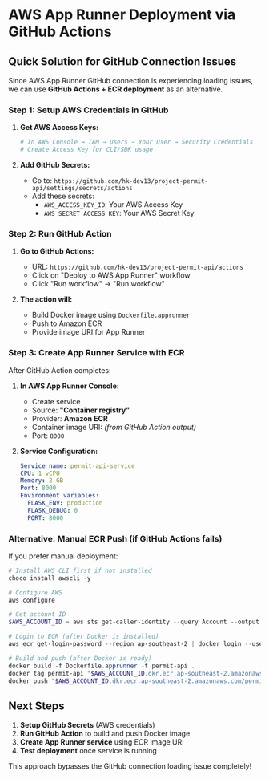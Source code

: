 # AWS App Runner Deployment via GitHub Actions

## Quick Solution for GitHub Connection Issues

Since AWS App Runner GitHub connection is experiencing loading issues, we can use **GitHub Actions + ECR deployment** as an alternative.

### Step 1: Setup AWS Credentials in GitHub

1. **Get AWS Access Keys:**
   ```bash
   # In AWS Console → IAM → Users → Your User → Security Credentials
   # Create Access Key for CLI/SDK usage
   ```

2. **Add GitHub Secrets:**
   - Go to: `https://github.com/hk-dev13/project-permit-api/settings/secrets/actions`
   - Add these secrets:
     - `AWS_ACCESS_KEY_ID`: Your AWS Access Key
     - `AWS_SECRET_ACCESS_KEY`: Your AWS Secret Key

### Step 2: Run GitHub Action

1. **Go to GitHub Actions:**
   - URL: `https://github.com/hk-dev13/project-permit-api/actions`
   - Click on "Deploy to AWS App Runner" workflow
   - Click "Run workflow" → "Run workflow"

2. **The action will:**
   - Build Docker image using `Dockerfile.apprunner`
   - Push to Amazon ECR
   - Provide image URI for App Runner

### Step 3: Create App Runner Service with ECR

After GitHub Action completes:

1. **In AWS App Runner Console:**
   - Create service
   - Source: **"Container registry"**
   - Provider: **Amazon ECR**
   - Container image URI: *(from GitHub Action output)*
   - Port: `8000`

2. **Service Configuration:**
   ```yaml
   Service name: permit-api-service
   CPU: 1 vCPU
   Memory: 2 GB
   Port: 8000
   Environment variables:
     FLASK_ENV: production
     FLASK_DEBUG: 0
     PORT: 8000
   ```

### Alternative: Manual ECR Push (if GitHub Actions fails)

If you prefer manual deployment:

```powershell
# Install AWS CLI first if not installed
choco install awscli -y

# Configure AWS
aws configure

# Get account ID
$AWS_ACCOUNT_ID = aws sts get-caller-identity --query Account --output text

# Login to ECR (after Docker is installed)
aws ecr get-login-password --region ap-southeast-2 | docker login --username AWS --password-stdin "$AWS_ACCOUNT_ID.dkr.ecr.ap-southeast-2.amazonaws.com"

# Build and push (after Docker is ready)
docker build -f Dockerfile.apprunner -t permit-api .
docker tag permit-api "$AWS_ACCOUNT_ID.dkr.ecr.ap-southeast-2.amazonaws.com/permit-api:latest"
docker push "$AWS_ACCOUNT_ID.dkr.ecr.ap-southeast-2.amazonaws.com/permit-api:latest"
```

## Next Steps

1. **Setup GitHub Secrets** (AWS credentials)
2. **Run GitHub Action** to build and push Docker image
3. **Create App Runner service** using ECR image URI
4. **Test deployment** once service is running

This approach bypasses the GitHub connection loading issue completely!
